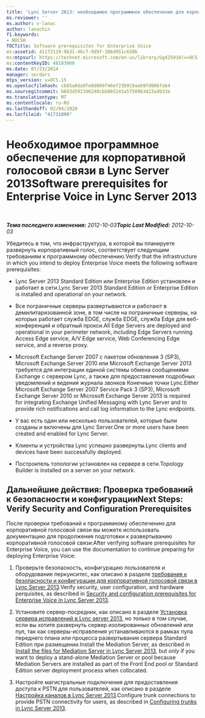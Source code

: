 ```yaml
---
title: 'Lync Server 2013: необходимое программное обеспечение для корпоративной голосовой связи'
ms.reviewer: ''
ms.author: v-lanac
author: lanachin
f1.keywords:
- NOCSH
TOCTitle: Software prerequisites for Enterprise Voice
ms:assetid: 41172119-9631-46c7-9d9f-386d951c650b
ms:mtpsurl: https://technet.microsoft.com/en-us/library/Gg425916(v=OCS.15)
ms:contentKeyID: 48183960
ms.date: 07/23/2014
manager: serdars
mtps_version: v=OCS.15
ms.openlocfilehash: cb85a8da9fe0d009f46ef23b919aeb9fd006fab4
ms.sourcegitcommit: b693d5923d6240cbb865241a5750963423a4b33e
ms.translationtype: MT
ms.contentlocale: ru-RU
ms.lasthandoff: 02/04/2020
ms.locfileid: "41731899"
---
```

<div data-xmlns="http://www.w3.org/1999/xhtml">

<div class="topic" data-xmlns="http://www.w3.org/1999/xhtml" data-msxsl="urn:schemas-microsoft-com:xslt" data-cs="http://msdn.microsoft.com/en-us/">

<div data-asp="http://msdn2.microsoft.com/asp">

# <a name="software-prerequisites-for-enterprise-voice-in-lync-server-2013"></a><span data-ttu-id="15c77-102">Необходимое программное обеспечение для корпоративной голосовой связи в Lync Server 2013</span><span class="sxs-lookup"><span data-stu-id="15c77-102">Software prerequisites for Enterprise Voice in Lync Server 2013</span></span>

</div>

<div id="mainSection">

<div id="mainBody">

<span> </span>

<span data-ttu-id="15c77-103">_**Тема последнего изменения:** 2012-10-03_</span><span class="sxs-lookup"><span data-stu-id="15c77-103">_**Topic Last Modified:** 2012-10-03_</span></span>

<span data-ttu-id="15c77-104">Убедитесь в том, что инфраструктура, в которой вы планируете развернуть корпоративный голос, соответствует следующим требованиям к программному обеспечению.</span><span class="sxs-lookup"><span data-stu-id="15c77-104">Verify that the infrastructure in which you intend to deploy Enterprise Voice meets the following software prerequisites:</span></span>

  - <span data-ttu-id="15c77-105">Lync Server 2013 Standard Edition или Enterprise Edition установлен и работает в сети.</span><span class="sxs-lookup"><span data-stu-id="15c77-105">Lync Server 2013 Standard Edition or Enterprise Edition is installed and operational on your network.</span></span>

  - <span data-ttu-id="15c77-106">Все пограничные серверы развертываются и работают в демилитаризованной зоне, в том числе на пограничные серверы, на которых работает служба EDGE, служба EDGE, служба Edge для веб-конференций и обратный прокси.</span><span class="sxs-lookup"><span data-stu-id="15c77-106">All Edge Servers are deployed and operational in your perimeter network, including Edge Servers running Access Edge service, A/V Edge service, Web Conferencing Edge service, and a reverse proxy.</span></span>

  - <span data-ttu-id="15c77-107">Microsoft Exchange Server 2007 с пакетом обновления 3 (SP3), Microsoft Exchange Server 2010 или Microsoft Exchange Server 2013 требуется для интеграции единой системы обмена сообщениями Exchange с сервером Lync, а также для предоставления подробных уведомлений и ведения журнала звонков Конечные точки Lync.</span><span class="sxs-lookup"><span data-stu-id="15c77-107">Either Microsoft Exchange Server 2007 Service Pack 3 (SP3), Microsoft Exchange Server 2010 or Microsoft Exchange Server 2013 is required for integrating Exchange Unified Messaging with Lync Server and to provide rich notifications and call log information to the Lync endpoints.</span></span>

  - <span data-ttu-id="15c77-108">У вас есть один или несколько пользователей, которые были созданы и включены для Lync Server.</span><span class="sxs-lookup"><span data-stu-id="15c77-108">One or more users have been created and enabled for Lync Server.</span></span>

  - <span data-ttu-id="15c77-109">Клиенты и устройства Lync успешно развернуты.</span><span class="sxs-lookup"><span data-stu-id="15c77-109">Lync clients and devices have been successfully deployed.</span></span>

  - <span data-ttu-id="15c77-110">Построитель топологии установлен на сервере в сети.</span><span class="sxs-lookup"><span data-stu-id="15c77-110">Topology Builder is installed on a server on your network.</span></span>

<div>

## <a name="next-steps-verify-security-and-configuration-prerequisites"></a><span data-ttu-id="15c77-111">Дальнейшие действия: Проверка требований к безопасности и конфигурации</span><span class="sxs-lookup"><span data-stu-id="15c77-111">Next Steps: Verify Security and Configuration Prerequisites</span></span>

<span data-ttu-id="15c77-112">После проверки требований к программному обеспечению для корпоративной голосовой связи вы можете использовать документацию для продолжения подготовки к развертыванию корпоративной голосовой связи:</span><span class="sxs-lookup"><span data-stu-id="15c77-112">After verifying software prerequisites for Enterprise Voice, you can use the documentation to continue preparing for deploying Enterprise Voice:</span></span>

1.  <span data-ttu-id="15c77-113">Проверьте безопасность, конфигурацию пользователя и оборудование перкуиситес, как описано в разделе [требования к безопасности и конфигурации для корпоративной голосовой связи в Lync Server 2013](lync-server-2013-security-and-configuration-prerequisites-for-enterprise-voice.md).</span><span class="sxs-lookup"><span data-stu-id="15c77-113">Verify security, user configuration, and hardware perquisites, as described in [Security and configuration prerequisites for Enterprise Voice in Lync Server 2013](lync-server-2013-security-and-configuration-prerequisites-for-enterprise-voice.md).</span></span>

2.  <span data-ttu-id="15c77-114">Установите сервер-посредник, как описано в разделе [Установка сервера исправлений в Lync server 2013](lync-server-2013-install-the-files-for-mediation-server.md), но *только* в том случае, если вы хотите развернуть сервер изолированных обновлений или пул, так как серверы-исправления устанавливаются в рамках пула переднего плана или процесса развертывания сервера Standard Edition при размещении.</span><span class="sxs-lookup"><span data-stu-id="15c77-114">Install the Mediation Server, as described in [Install the files for Mediation Server in Lync Server 2013](lync-server-2013-install-the-files-for-mediation-server.md), but *only* if you want to deploy a stand-alone Mediation Server or pool because Mediation Servers are installed as part of the Front End pool or Standard Edition server deployment process when collocated.</span></span>

3.  <span data-ttu-id="15c77-115">Настройте магистральные подключения для предоставления доступа к PSTN для пользователей, как описано в разделе [Настройка каналов в Lync Server 2013](lync-server-2013-configuring-trunks.md).</span><span class="sxs-lookup"><span data-stu-id="15c77-115">Configure trunk connections to provide PSTN connectivity for users, as described in [Configuring trunks in Lync Server 2013](lync-server-2013-configuring-trunks.md).</span></span>

</div>

</div>

<span> </span>

</div>

</div>

</div>

